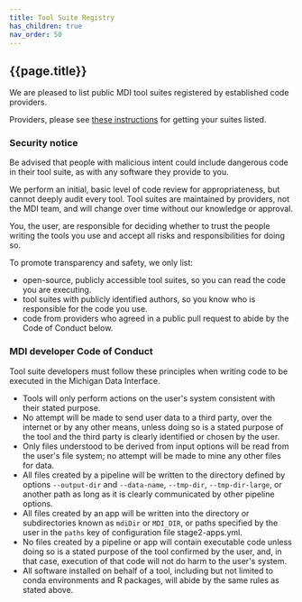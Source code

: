 ```yaml
---
title: Tool Suite Registry
has_children: true
nav_order: 50
---
```


## {{page.title}}

We are pleased to list public MDI tool suites registered by 
established code providers. 

Providers, please see 
[these instructions](/mdi-suite-template/docs/suite_sharing.html#add-your-public-tools-to-the-mdi-suite-registry)
for getting your suites listed.

### Security notice
Be advised that people with malicious intent
could include dangerous code in their tool suite, as
with any software they provide to you. 

We perform an initial, basic level of code review for appropriateness,
but cannot deeply audit every tool. Tool suites are maintained by providers,
not the MDI team, and will change over time without our knowledge or approval.

You, the user, are 
responsible for deciding whether to trust the people writing
the tools you use and accept all risks and responsibilities for doing so.

To promote transparency and safety, we only list:

- open-source, publicly accessible tool suites, so you can read the
code you are executing.
- tool suites with publicly identified authors, so you
 know who is responsible for the code you use.
- code from providers who agreed in a public pull request to abide
by the Code of Conduct below.

### MDI developer Code of Conduct

Tool suite developers must follow these principles when writing code
to be executed in the Michigan Data Interface.

- Tools will only perform actions on the user's system consistent with
their stated purpose. 
- No attempt will be made to send user data to a third party,
over the internet or by any other means, unless doing so is a stated
purpose of the tool and the third party is clearly identified or chosen
by the user.
- Only files understood to be derived from input options will be 
read from the user's file system; no attempt will be made to mine 
any other files for data.
- All files created by a pipeline will be written to the directory defined by
options `--output-dir` and `--data-name`, `--tmp-dir`, `--tmp-dir-large`, or 
another path as long as it is clearly communicated by other pipeline options. 
- All files created by an app will be written into the directory or subdirectories
known as `mdiDir` or `MDI_DIR`, or paths specified by the user in the `paths` key of configuration file stage2-apps.yml.
- No files created by a pipeline or app will contain executable code unless doing so is a stated purpose of the tool confirmed by the user, and, in that case, execution of that code will not do harm to the user's system.
- All software installed on behalf of a tool, including but not limited to conda
environments and R packages, will abide by the same rules as stated above.
